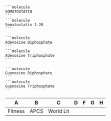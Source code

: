 ````col
```molecule
SOMATOSTATIN
```
```molecule
Somatostatin 1-28
```
````

````col
```molecule
Adenosine Diphosphate
```
```molecule
Adenosine Triphosphate
```
````
````col
```molecule
Guanosine Diphosphate
```
```molecule
Guanosine Triphosphate
```
````

| A       | B    | C   | D   | F   | G   | H   |
| ------- | ---- | --- | --- | --- | --- | --- |
| Fitness | APCS | World Lit    |     |     |     |     |